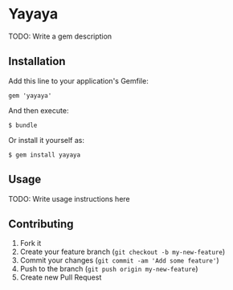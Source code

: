 # Yayaya

TODO: Write a gem description

## Installation

Add this line to your application's Gemfile:

    gem 'yayaya'

And then execute:

    $ bundle

Or install it yourself as:

    $ gem install yayaya

## Usage

TODO: Write usage instructions here

## Contributing

1. Fork it
2. Create your feature branch (`git checkout -b my-new-feature`)
3. Commit your changes (`git commit -am 'Add some feature'`)
4. Push to the branch (`git push origin my-new-feature`)
5. Create new Pull Request
